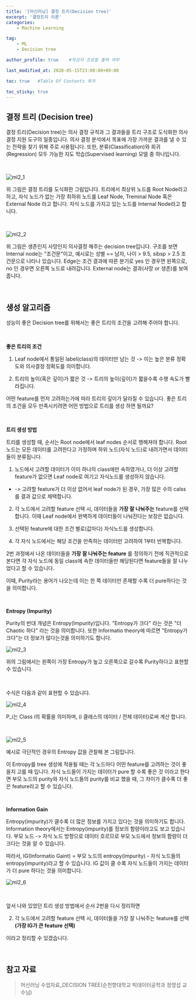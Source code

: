 ```yaml
---
title: '[머신러닝] 결정 트리(Decision tree)' 
excerpt: '결정트리 이론'
categories:
    - Machine Learning

tag:
    - ML
    - Decision tree

author_profile: true    #작성자 프로필 출력 여부

last_modified_at: 2020-05-15T23:00:00+09:00

toc: true   #Table Of Contents 목차 

toc_sticky: true
---
```


## 결정 트리 (Decision tree)

결정 트리(Decision tree)는 의사 결정 규칙과 그 결과들을 트리 구조로 도식화한 의사 결정 지원 도구의 일종입니다. 의사 결정 분석에서 목표에 가장 가까운 결과를 낼 수 있는 전략을 찾기 위해 주로 사용됩니다. 또한, 분류(Classification)와 회귀(Regression) 모두 가능한 지도 학습(Supervised learning) 모델 중 하나입니다.

<br>

![ml2_1](https://user-images.githubusercontent.com/47733530/82059848-8c21ac80-9701-11ea-9086-0952bbe987d7.png)

위 그림은 결정 트리를 도식화한 그림입니다. 트리에서 최상위 노드를 Root Node라고 하고, 자식 노드가 없는 가장 최하위 노드를 Leaf Node, Treminal Node 혹은 External Node 라고 합니다. 자식 노드를 가지고 있는 노드를 Internal Node라고 합니다. 

<br>

![ml2_2](https://user-images.githubusercontent.com/47733530/82059852-8deb7000-9701-11ea-9435-ad10a95264cb.png)

위 그림은 생존인지 사망인지 의사결정 해주는 decision tree입니다. 구조를 보면 Internal node는 "조건문"이고, 예시로는 성별 == 남자, 나이 > 9.5, sibsp > 2.5 조건문으로 나타나 있습니다. Edge는 조건 결과에 따른 분기로 yes 인 경우면 왼쪽으로, no 인 경우면 오른쪽 노드로 내려갑니다.
External node는 결과(사망 or 생존)를 보여줍니다. 
 
 <br>

## 생성 알고리즘

성능이 좋은 Decision tree를 위해서는 좋은 트리의 조건을 고려해 주어야 합니다.

<br>

__좋은 트리의 조건__

1. Leaf node에서 통일된 label(class)의 데이터만 남는 것 -> 이는 높은 분류 정확도와 의사결정 정확도를 의미합니다. 

2. 트리의 높이(혹은 깊이)가 짧은 것 -> 트리의 높이(깊이)가 짧을수록 수행 속도가 빨라집니다.  

어떤 feature를 먼저 고려하는가에 따라 트리의 깊이가 달라질 수 있습니다. 좋은 트리의 조건을 모두 만족시키려면 어떤 방법으로 트리를 생성 하면 될까요? 

<br>

__트리 생성 방법__

트리를 생성할 때, 순서는 Root node에서 leaf nodes 순서로 행해져야 합니다. Root 노드는 모든 데이터를 고려한다고 가정하며 하위 노드(자식 노드)로 내려가면서 데이터들이 분류됩니다. 

1. 노드에서 고려할 데이터가 이미 하나의 class에만 속하였거나, 더 이상 고려할 feature가 없으면 Leaf node로 여기고 자식노드를 생성하지 않습니다. 

- -> 고려할 feature가 더 이상 없어서 leaf node가 된 경우, 가장 많은 수의 calss를 결과 값으로 채택합니다. 

2. 각 노드에서 고려할 feature 선택 시, 데이터들을 __가장 잘 나눠주는__ feature를 선택합니다. 이때 Leaf node에서 완벽하게 데이터들이 나눠진다는 보장은 없습니다. 

3. 선택된 feature에 대한 조건 별로(값마다) 자식노드를 생성합니다. 

4. 각 자식 노드에서는 해당 조건을 만족하는 데이터만 고려하여 1부터 반복합니다. 

2번 과정에서 나온 데이터들을 __가장 잘 나눠주는 feature__ 를 정의하기 전에 직관적으로 본다면 각 자식 노드에 동일 class에 속한 데이터들만 해당된다면 feature들을 잘 나누었다고 할 수 있습니다. 

이때, Purity라는 용어가 나오는데 이는 한 쪽 데이터만 존재할 수록 더 pure하다는 것을 의미합니다. 

<br>

__Entropy (Impurity)__

Purity의 반대 개념은 Entropy(Impurity)입니다. "Entropy가 크다" 라는 것은 "더 Chaotic 하다" 라는 것을 의미합니다. 또한 Informatio theory에 따르면 "Entropy가 크다"는 더 정보가 많다는것을 의미하기도 합니다. 

![ml2_3](https://user-images.githubusercontent.com/47733530/82059855-8deb7000-9701-11ea-9ffa-d1604dc74e65.png)

위의 그림에서는 왼쪽이 가장 Entropy가 높고 오른쪽으로 갈수록 Purity하다고 표현할 수 있습니다. 

<br>

수식은 다음과 같이 표현할 수 있습니다.

![ml2_4](https://user-images.githubusercontent.com/47733530/82059856-8e840680-9701-11ea-9a23-b57800d5cb3c.png)

P_i는 Class i의 확률을 의미하며, (i 클래스의 데이터 / 전체 데이터)로써 계산 합니다. 

<br>

![ml2_5](https://user-images.githubusercontent.com/47733530/82059859-8f1c9d00-9701-11ea-9a64-4ae8bc58f2cb.png)

예시로 극단적인 경우의 Entropy 값을 관찰해 본 그림입니다. 

이 Entropy를 tree 생성에 적용될 때는 각 노드마다 어떤 feature를 고려하는 것이 좋을지 고를 때 입니다. 자식 노드들이 가지는 데이터가 pure 할 수록 좋은 것 이라고 한다면 부모 노드의 purity와 자식 노드들의 purity를 비교 했을 때, 그 차이가 클수록 더 좋은 feature라고 할 수 있습니다. 

<br>

__Information Gain__

Entropy(impurity)가 클수록 더 많은 정보를 가지고 있다는 것을 의미하기도 합니다. Information theory에서는 Entropy(impurity)를 정보의 함량이라고도 보고 있습니다. 부모 노드 -> 자식 노드 방향으로 데이터 흐르므로 부모 노드에서 정보의 함량이 더 크다는 것을 알 수 있습니다. 

따라서, IG(Informatio Gaint) = 부모 노드의 entropy(impurity) - 자식 노드들의 entropy(impurity)라고 할 수 있습니다. IG 값이 클 수록 자식 노드들이 가지는 데이터가 더 pure 하다는 것을 의미합니다.

![ml2_6](https://user-images.githubusercontent.com/47733530/82061080-33ebaa00-9703-11ea-82c6-5b1156d57011.png)

<br>

앞서 나와 있었던 트리 생성 방법에서 순서 2번을 다시 정리하면

2. 각 노드에서 고려할 feature 선택 시, 데이터들을 가장 잘 나눠주는 feature를 선택  __(가장 IG가 큰 feature 선택)__

이라고 정리할 수 있겠습니다. 

<br>

## 참고 자료
> 머신러닝 수업자료_DECISION TREE(순천향대학교 빅데이터공학과 정영섭 교수님)